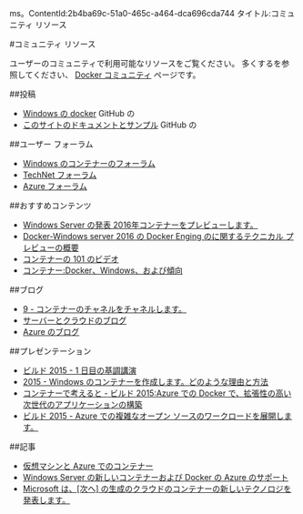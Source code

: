 ms。ContentId:2b4ba69c-51a0-465c-a464-dca696cda744
タイトル:コミュニティ リソース

#コミュニティ リソース

ユーザーのコミュニティで利用可能なリソースをご覧ください。
多くするを参照してください、 [Docker コミュニティ](https://www.docker.com/community/participate/) ページです。

##投稿

*   [Windows の docker](https://github.com/Microsoft/docker) GitHub の
*   [このサイトのドキュメントとサンプル](https://github.com/Microsoft/Virtualization-Documentation) GitHub の

##ユーザー フォーラム

*   [Windows のコンテナーのフォーラム](https://social.msdn.microsoft.com/Forums/en-US/home?forum=windowscontainers)
*   [TechNet フォーラム](https://social.technet.microsoft.com/Forums/windowsserver/en-US/home "TechNet Forums")
*   [Azure フォーラム](http://azure.microsoft.com/en-us/support/forums/)

##おすすめコンテンツ

*   [Windows Server の発表 2016年コンテナーをプレビューします。](http://weblogs.asp.net/scottgu/announcing-windows-server-2016-containers-preview)
*   [Docker-Windows server 2016 の Docker Enging のに関するテクニカル プレビューの概要](http://blog.docker.com/2015/08/tp-docker-engine-windows-server-2016/)
*   [コンテナーの 101 のビデオ](https://channel9.msdn.com/Blogs/containers/Containers-101-with-Microsoft-and-Docker)
*   [コンテナー:Docker、Windows、および傾向](http://azure.microsoft.com/blog/2015/08/17/containers-docker-windows-and-trends/)

##ブログ

*   [9 - コンテナーのチャネルをチャネルします。](https://channel9.msdn.com/Blogs/containers)
*   [サーバーとクラウドのブログ](http://blogs.technet.com/b/server-cloud/)
*   [Azure のブログ](http://azure.microsoft.com/blog/)

##プレゼンテーション

*   [ビルド 2015 - 1 日目の基調講演](http://channel9.msdn.com/Events/Build/2015/KEY01)
*   [2015 - Windows のコンテナーを作成します。どのような理由と方法](http://channel9.msdn.com/events/Build/2015/2-704)
*   [コンテナーで考えると - ビルド 2015:Azure での Docker で、拡張性の高い次世代のアプリケーションの構築](http://channel9.msdn.com/events/Build/2015/2-683)
*   [ビルド 2015 - Azure での複雑なオープン ソースのワークロードを展開します。](http://channel9.msdn.com/Events/Build/2015/2-732)

##記事

*   [仮想マシンと Azure でのコンテナー](https://azure.microsoft.com/en-us/documentation/articles/virtual-machines-vms-containers/)
*   [Windows Server の新しいコンテナーおよび Docker の Azure のサポート](http://azure.microsoft.com/blog/2014/10/15/new-windows-server-containers-and-azure-support-for-docker/)
*   [Microsoft は、[次へ] の生成のクラウドのコンテナーの新しいテクノロジを発表します。](http://blogs.technet.com/b/server-cloud/archive/2015/04/08/microsoft-announces-new-container-technologies-for-the-next-generation-cloud.aspx)


